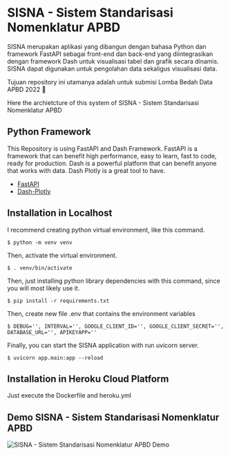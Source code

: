 # SISNA - Sistem Standarisasi Nomenklatur APBD
SISNA merupakan aplikasi yang dibangun dengan bahasa Python dan framework FastAPI sebagai front-end dan back-end yang diintegrasikan dengan framework Dash untuk visualisasi tabel dan grafik secara dinamis. SISNA dapat digunakan untuk pengolahan data sekaligus visualisasi data.

Tujuan repository ini utamanya adalah untuk submisi Lomba Bedah Data APBD 2022 🙏 

Here the archietcture of this system of SISNA - Sistem Standarisasi Nomenklatur APBD

## Python Framework
This Repository is using FastAPI and Dash Framework. 
FastAPI is a framework that can benefit high performance, easy to learn, fast to code, ready for production.
Dash is a powerful platform that can benefit anyone that works with data. Dash Plotly is a great tool to have.

 - [FastAPI](https://fastapi.tiangolo.com/)
 - [Dash-Plotly](https://dash.plotly.com/)

## Installation in Localhost
I recommend creating python virtual environment, like this command.

    $ python -m venv venv

Then, activate the virtual environment.

    $ . venv/bin/activate
    
Then, just installing python library dependencies with this command, since you will most likely use it.

    $ pip install -r requirements.txt
    
Then, create new file .env that contains the environment variables

    $ DEBUG='', INTERVAL='', GOOGLE_CLIENT_ID='', GOOGLE_CLIENT_SECRET='', DATABASE_URL='', APIKEYAPP=''
    
Finally, you can start the SISNA application with run uvicorn server.

    $ uvicorn app.main:app --reload
    

## Installation in Heroku Cloud Platform
Just execute the Dockerfile and heroku.yml


## Demo SISNA - Sistem Standarisasi Nomenklatur APBD
![SISNA - Sistem Standarisasi Nomenklatur APBD Demo](app/static/images/sisna-demo.gif)


[comment]: <> (This is a wonderful community of people dedicated to supporting others learning Dash. You can find me there as well under the name CharmingData.)

[comment]: <> (## Execute Code in Browser)

[comment]: <> (If you prefer to run the code of this repository directly online instead of on your computer, paste my Workspace link into your browser and follow the gif below. )

[comment]: <> (> [Workspace Snapshot]&#40;https://gitpod.io#snapshot/1c6d1667-643f-491a-a746-8a232413bd43&#41;)

[comment]: <> (![gitpod-demo]&#40;https://user-images.githubusercontent.com/32049495/167286451-f53e5e40-b5eb-4fc6-ad53-f7ca0e660942.gif&#41;)

